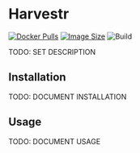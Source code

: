 # Harvestr
[![Docker Pulls](https://img.shields.io/docker/pulls/illallangi/harvestr.svg)](https://hub.docker.com/r/illallangi/harvestr)
[![Image Size](https://images.microbadger.com/badges/image/illallangi/harvestr.svg)](https://microbadger.com/images/illallangi/harvestr)
![Build](https://github.com/illallangi/Harvestr/workflows/Build/badge.svg)

TODO: SET DESCRIPTION

## Installation

TODO: DOCUMENT INSTALLATION

## Usage

TODO: DOCUMENT USAGE
